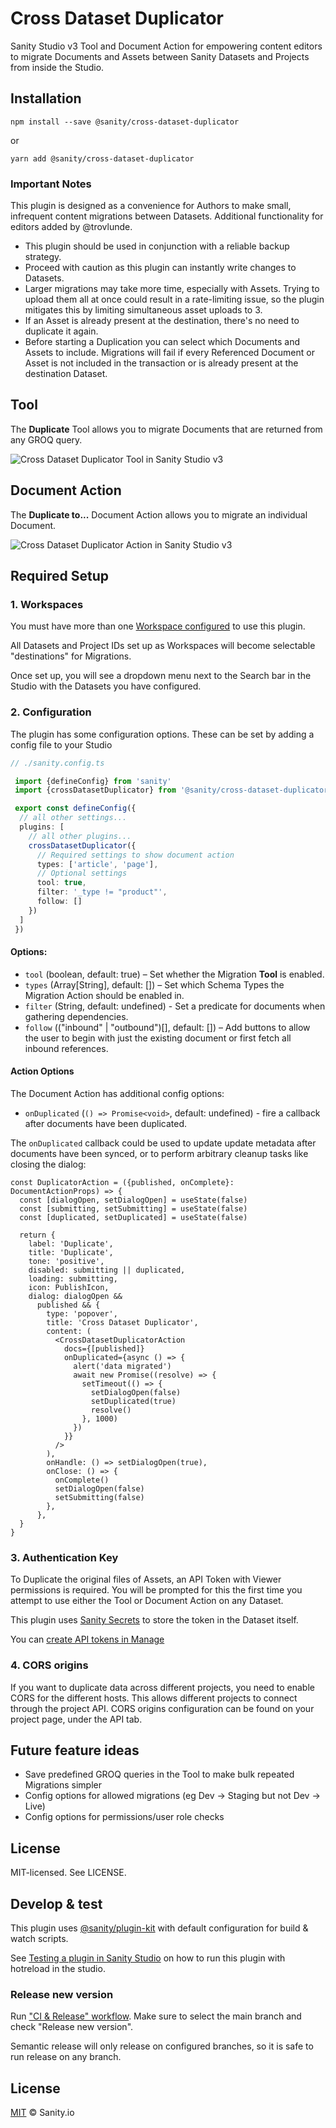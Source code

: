 # Cross Dataset Duplicator

Sanity Studio v3 Tool and Document Action for empowering content editors to migrate Documents and Assets between Sanity Datasets and Projects from inside the Studio.

## Installation

```
npm install --save @sanity/cross-dataset-duplicator
```

or

```
yarn add @sanity/cross-dataset-duplicator
```

### Important Notes

This plugin is designed as a convenience for Authors to make small, infrequent content migrations between Datasets. Additional functionality for editors added by @trovlunde.

- This plugin should be used in conjunction with a reliable backup strategy.
- Proceed with caution as this plugin can instantly write changes to Datasets.
- Larger migrations may take more time, especially with Assets. Trying to upload them all at once could result in a rate-limiting issue, so the plugin mitigates this by limiting simultaneous asset uploads to 3.
- If an Asset is already present at the destination, there's no need to duplicate it again.
- Before starting a Duplication you can select which Documents and Assets to include. Migrations will fail if every Referenced Document or Asset is not included in the transaction or is already present at the destination Dataset.

## Tool

The **Duplicate** Tool allows you to migrate Documents that are returned from any GROQ query.

![Cross Dataset Duplicator Tool in Sanity Studio v3](./img/cdd-tool.png)

## Document Action

The **Duplicate to...** Document Action allows you to migrate an individual Document.

![Cross Dataset Duplicator Action in Sanity Studio v3](./img/cdd-action.png)

## Required Setup

### 1. Workspaces

You must have more than one [Workspace configured](https://www.sanity.io/docs/config-api-reference#37c85e3072b2) to use this plugin.

All Datasets and Project IDs set up as Workspaces will become selectable "destinations" for Migrations.

Once set up, you will see a dropdown menu next to the Search bar in the Studio with the Datasets you have configured.

### 2. Configuration

The plugin has some configuration options. These can be set by adding a config file to your Studio

```ts
// ./sanity.config.ts

 import {defineConfig} from 'sanity'
 import {crossDatasetDuplicator} from '@sanity/cross-dataset-duplicator'

 export const defineConfig({
  // all other settings...
  plugins: [
    // all other plugins...
    crossDatasetDuplicator({
      // Required settings to show document action
      types: ['article', 'page'],
      // Optional settings
      tool: true,
      filter: '_type != "product"',
      follow: []
    })
  ]
 })
```

#### Options:

- `tool` (boolean, default: true) – Set whether the Migration **Tool** is enabled.
- `types` (Array[String], default: []) – Set which Schema Types the Migration Action should be enabled in.
- `filter` (String, default: undefined) - Set a predicate for documents when gathering dependencies.
- `follow` (("inbound" | "outbound")[], default: []) – Add buttons to allow the user to begin with just the existing document or first fetch all inbound references.

#### Action Options

The Document Action has additional config options:

- `onDuplicated` (`() => Promise<void>`, default: undefined) - fire a callback after documents have been duplicated.

The `onDuplicated` callback could be used to update update metadata after documents have been synced, or to perform arbitrary cleanup tasks like closing the dialog:

```tsx
const DuplicatorAction = ({published, onComplete}: DocumentActionProps) => {
  const [dialogOpen, setDialogOpen] = useState(false)
  const [submitting, setSubmitting] = useState(false)
  const [duplicated, setDuplicated] = useState(false)

  return {
    label: 'Duplicate',
    title: 'Duplicate',
    tone: 'positive',
    disabled: submitting || duplicated,
    loading: submitting,
    icon: PublishIcon,
    dialog: dialogOpen &&
      published && {
        type: 'popover',
        title: 'Cross Dataset Duplicator',
        content: (
          <CrossDatasetDuplicatorAction
            docs={[published]}
            onDuplicated={async () => {
              alert('data migrated')
              await new Promise((resolve) => {
                setTimeout(() => {
                  setDialogOpen(false)
                  setDuplicated(true)
                  resolve()
                }, 1000)
              })
            }}
          />
        ),
        onHandle: () => setDialogOpen(true),
        onClose: () => {
          onComplete()
          setDialogOpen(false)
          setSubmitting(false)
        },
      },
  }
}
```

### 3. Authentication Key

To Duplicate the original files of Assets, an API Token with Viewer permissions is required. You will be prompted for this the first time you attempt to use either the Tool or Document Action on any Dataset.

This plugin uses [Sanity Secrets](https://github.com/sanity-io/sanity-studio-secrets/) to store the token in the Dataset itself.

You can [create API tokens in Manage](https://sanity.io/manage)

### 4. CORS origins

If you want to duplicate data across different projects, you need to enable CORS for the different hosts. This allows different projects to connect through the project API. CORS origins configuration can be found on your project page, under the API tab.

## Future feature ideas

- Save predefined GROQ queries in the Tool to make bulk repeated Migrations simpler
- Config options for allowed migrations (eg Dev -> Staging but not Dev -> Live)
- Config options for permissions/user role checks

## License

MIT-licensed. See LICENSE.

## Develop & test

This plugin uses [@sanity/plugin-kit](https://github.com/sanity-io/plugin-kit)
with default configuration for build & watch scripts.

See [Testing a plugin in Sanity Studio](https://github.com/sanity-io/plugin-kit#testing-a-plugin-in-sanity-studio)
on how to run this plugin with hotreload in the studio.

### Release new version

Run ["CI & Release" workflow](https://github.com/sanity-io/cross-dataset-duplicator/actions/workflows/main.yml).
Make sure to select the main branch and check "Release new version".

Semantic release will only release on configured branches, so it is safe to run release on any branch.

## License

[MIT](LICENSE) © Sanity.io
